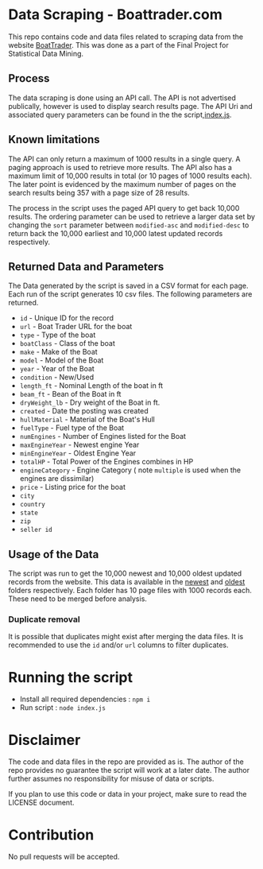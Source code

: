 # Data Scraping - Boattrader.com
This repo contains code and data files related to scraping data from the website [BoatTrader](https://www.boattrader.com/). 
This was done as a part of the Final Project for Statistical Data Mining.

## Process
The data scraping is done using an API call. The API is not advertised publically, however is used to display search results page.
The API Uri and associated query parameters can be found in the the script,[index.js](./index.js).

## Known limitations
The API can only return a maximum of 1000 results in a single query. A paging approach is used to retrieve more results. The API also has a maximum limit of 10,000 results in total (or 10 pages of 1000 results each). The later point is evidenced by the maximum number of pages on the search results being 357 with a page size of 28 results.

The process in the script uses the paged API query to get back 10,000 results. The ordering parameter can be used to retrieve a larger data set by changing the `sort` parameter between `modified-asc` and `modified-desc` to return back the 10,000 earliest and 10,000 latest updated records respectively.

## Returned Data and Parameters
The Data generated by the script is saved in a CSV format for each page. Each run of the script generates 10 csv files. The following parameters are returned.
- `id` - Unique ID for the record
- `url` - Boat Trader URL for the boat
- `type` -  Type of the boat
- `boatClass` -  Class of the boat
- `make` - Make of the Boat
- `model` - Model of the Boat
- `year` -  Year of the Boat
- `condition` -  New/Used
- `length_ft` - Nominal Length of the boat in ft
- `beam_ft` - Bean of the Boat in ft
- `dryWeight_lb` - Dry weight of the Boat in ft.
- `created` -  Date the posting was created
- `hullMaterial` -  Material of the Boat's Hull
- `fuelType` -  Fuel type of the Boat
- `numEngines` -  Number of Engines listed for the Boat
- `maxEngineYear` - Newest engine Year
- `minEngineYear` - Oldest Engine Year
- `totalHP` - Total Power of the Engines combines in HP
- `engineCategory` - Engine Category  ( note `multiple` is used when the engines are dissimilar)
- `price` - Listing price for the boat
- `city`
- `country` 
- `state` 
- `zip` 
- `seller id` 

## Usage of the Data
The script was run to get the 10,000 newest and 10,000 oldest updated records from the website. This data is available in the [newest](./csv/newest) and [oldest](./csv/oldest) folders respectively. Each folder has 10 page files with 1000 records each. These need to be merged before analysis. 
### Duplicate removal
It is possible that duplicates might exist after merging the data files. It is recommended to use the `id` and/or `url` columns to filter duplicates.

# Running the script

- Install all required dependencies : `npm i`
- Run script : `node index.js`


# Disclaimer
The code and data files in the repo are provided as is. The author of the repo provides no guarantee the script will work at a later date. The author further assumes no responsibility for misuse of data or scripts.

If you plan to use this code or data in your project, make sure to read the LICENSE document.

# Contribution
No pull requests will be accepted.
